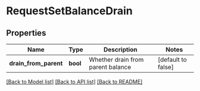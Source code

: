# RequestSetBalanceDrain

## Properties
Name | Type | Description | Notes
------------ | ------------- | ------------- | -------------
**drain_from_parent** | **bool** | Whether drain from parent balance | [default to false]

[[Back to Model list]](../../README.md#documentation-for-models) [[Back to API list]](../../README.md#documentation-for-api-endpoints) [[Back to README]](../../README.md)

